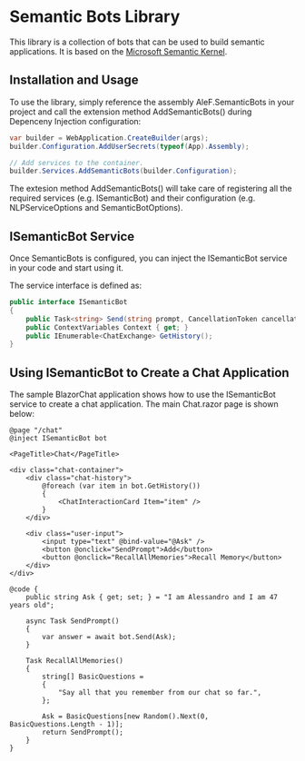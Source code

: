 # Semantic Bots Library
This library is a collection of bots that can be used to build semantic applications.
It is based on the [Microsoft Semantic Kernel](https://github.com/microsoft/semantic-kernel).

## Installation and Usage
To use the library, simply reference the assembly AleF.SemanticBots in your project and call the
extension method AddSemanticBots() during Depenceny Injection configuration:

```csharp
var builder = WebApplication.CreateBuilder(args);
builder.Configuration.AddUserSecrets(typeof(App).Assembly);

// Add services to the container.
builder.Services.AddSemanticBots(builder.Configuration);
```

The extesion method AddSemanticBots() will take care of registering all the required services 
(e.g. ISemanticBot) and their configuration (e.g. NLPServiceOptions and SemanticBotOptions).

## ISemanticBot Service
Once SemanticBots is configured, you can inject the ISemanticBot service in your code and start 
using it.

The service interface is defined as:
```csharp
public interface ISemanticBot
{
    public Task<string> Send(string prompt, CancellationToken cancellationToken = default);
    public ContextVariables Context { get; }
    public IEnumerable<ChatExchange> GetHistory();
}
```

## Using ISemanticBot to Create a Chat Application
The sample BlazorChat application shows how to use the ISemanticBot service to create a chat application.
The main Chat.razor page is shown below:
```razor
@page "/chat"
@inject ISemanticBot bot

<PageTitle>Chat</PageTitle>

<div class="chat-container">
    <div class="chat-history">
        @foreach (var item in bot.GetHistory())
        {
            <ChatInteractionCard Item="item" />
        }
    </div>

    <div class="user-input">
        <input type="text" @bind-value="@Ask" />
        <button @onclick="SendPrompt">Add</button>
        <button @onclick="RecallAllMemories">Recall Memory</button>
    </div>
</div>

@code {
    public string Ask { get; set; } = "I am Alessandro and I am 47 years old";

    async Task SendPrompt()
    {
        var answer = await bot.Send(Ask);
    }

    Task RecallAllMemories()
    {
        string[] BasicQuestions =
        {
            "Say all that you remember from our chat so far.",
        };

        Ask = BasicQuestions[new Random().Next(0, BasicQuestions.Length - 1)];
        return SendPrompt();
    }
}

```